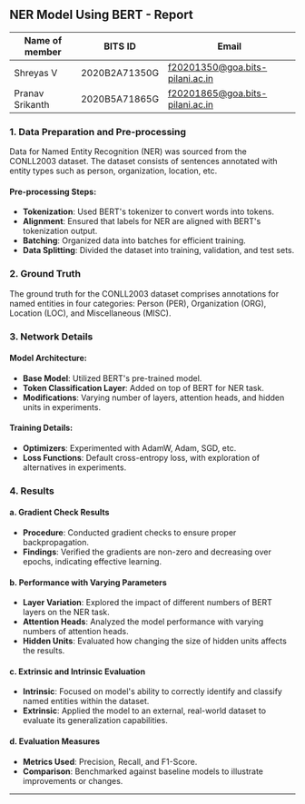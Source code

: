 

## NER Model Using BERT - Report


| Name of member | BITS ID | Email |
|---|---|---|
| Shreyas V | 2020B2A71350G | f20201350@goa.bits-pilani.ac.in |
| Pranav Srikanth | 2020B5A71865G | f20201865@goa.bits-pilani.ac.in |


### 1. Data Preparation and Pre-processing

Data for Named Entity Recognition (NER) was sourced from the CONLL2003 dataset. The dataset consists of sentences annotated with entity types such as person, organization, location, etc.

#### Pre-processing Steps:
- **Tokenization**: Used BERT's tokenizer to convert words into tokens.
- **Alignment**: Ensured that labels for NER are aligned with BERT's tokenization output.
- **Batching**: Organized data into batches for efficient training.
- **Data Splitting**: Divided the dataset into training, validation, and test sets.

### 2. Ground Truth

The ground truth for the CONLL2003 dataset comprises annotations for named entities in four categories: Person (PER), Organization (ORG), Location (LOC), and Miscellaneous (MISC).

### 3. Network Details

#### Model Architecture:
- **Base Model**: Utilized BERT's pre-trained model.
- **Token Classification Layer**: Added on top of BERT for NER task.
- **Modifications**: Varying number of layers, attention heads, and hidden units in experiments.

#### Training Details:
- **Optimizers**: Experimented with AdamW, Adam, SGD, etc.
- **Loss Functions**: Default cross-entropy loss, with exploration of alternatives in experiments.

### 4. Results

#### a. Gradient Check Results
- **Procedure**: Conducted gradient checks to ensure proper backpropagation.
- **Findings**: Verified the gradients are non-zero and decreasing over epochs, indicating effective learning.

#### b. Performance with Varying Parameters
- **Layer Variation**: Explored the impact of different numbers of BERT layers on the NER task.
- **Attention Heads**: Analyzed the model performance with varying numbers of attention heads.
- **Hidden Units**: Evaluated how changing the size of hidden units affects the results.

#### c. Extrinsic and Intrinsic Evaluation
- **Intrinsic**: Focused on model's ability to correctly identify and classify named entities within the dataset.
- **Extrinsic**: Applied the model to an external, real-world dataset to evaluate its generalization capabilities.

#### d. Evaluation Measures
- **Metrics Used**: Precision, Recall, and F1-Score.
- **Comparison**: Benchmarked against baseline models to illustrate improvements or changes.

---
